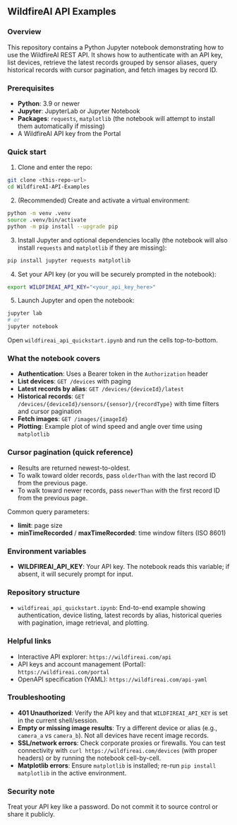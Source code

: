 ## WildfireAI API Examples

### Overview
This repository contains a Python Jupyter notebook demonstrating how to use the WildfireAI REST API. It shows how to authenticate with an API key, list devices, retrieve the latest records grouped by sensor aliases, query historical records with cursor pagination, and fetch images by record ID.

### Prerequisites
- **Python**: 3.9 or newer
- **Jupyter**: JupyterLab or Jupyter Notebook
- **Packages**: `requests`, `matplotlib` (the notebook will attempt to install them automatically if missing)
- A WildfireAI API key from the Portal

### Quick start
1) Clone and enter the repo:

```bash
git clone <this-repo-url>
cd WildfireAI-API-Examples
```

2) (Recommended) Create and activate a virtual environment:

```bash
python -m venv .venv
source .venv/bin/activate
python -m pip install --upgrade pip
```

3) Install Jupyter and optional dependencies locally (the notebook will also install `requests` and `matplotlib` if they are missing):

```bash
pip install jupyter requests matplotlib
```

4) Set your API key (or you will be securely prompted in the notebook):

```bash
export WILDFIREAI_API_KEY="<your_api_key_here>"
```

5) Launch Jupyter and open the notebook:

```bash
jupyter lab
# or
jupyter notebook
```

Open `wildfireai_api_quickstart.ipynb` and run the cells top-to-bottom.

### What the notebook covers
- **Authentication**: Uses a Bearer token in the `Authorization` header
- **List devices**: `GET /devices` with paging
- **Latest records by alias**: `GET /devices/{deviceId}/latest`
- **Historical records**: `GET /devices/{deviceId}/sensors/{sensor}/{recordType}` with time filters and cursor pagination
- **Fetch images**: `GET /images/{imageId}`
- **Plotting**: Example plot of wind speed and angle over time using `matplotlib`

### Cursor pagination (quick reference)
- Results are returned newest-to-oldest.
- To walk toward older records, pass `olderThan` with the last record ID from the previous page.
- To walk toward newer records, pass `newerThan` with the first record ID from the previous page.

Common query parameters:
- **limit**: page size
- **minTimeRecorded** / **maxTimeRecorded**: time window filters (ISO 8601)

### Environment variables
- **WILDFIREAI_API_KEY**: Your API key. The notebook reads this variable; if absent, it will securely prompt for input.

### Repository structure
- `wildfireai_api_quickstart.ipynb`: End-to-end example showing authentication, device listing, latest records by alias, historical queries with pagination, image retrieval, and plotting.

### Helpful links
- Interactive API explorer: `https://wildfireai.com/api`
- API keys and account management (Portal): `https://wildfireai.com/portal`
- OpenAPI specification (YAML): `https://wildfireai.com/api-yaml`

### Troubleshooting
- **401 Unauthorized**: Verify the API key and that `WILDFIREAI_API_KEY` is set in the current shell/session.
- **Empty or missing image results**: Try a different device or alias (e.g., `camera_a` vs `camera_b`). Not all devices have recent image records.
- **SSL/network errors**: Check corporate proxies or firewalls. You can test connectivity with `curl https://wildfireai.com/devices` (with proper headers) or by running the notebook cell-by-cell.
- **Matplotlib errors**: Ensure `matplotlib` is installed; re-run `pip install matplotlib` in the active environment.

### Security note
Treat your API key like a password. Do not commit it to source control or share it publicly.


